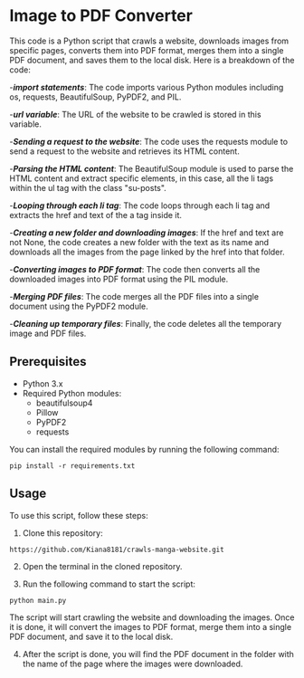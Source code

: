# Image to PDF Converter

 This code is a Python script that crawls a website, downloads images from specific pages, converts them into PDF format, merges them into a single PDF document, and saves them to the local disk. Here is a breakdown of the code:

-***import statements***: The code imports various Python modules including os, requests, BeautifulSoup, PyPDF2, and PIL.

-***url variable***: The URL of the website to be crawled is stored in this variable.

-***Sending a request to the website***: The code uses the requests module to send a request to the website and retrieves its HTML content.

-***Parsing the HTML content***: The BeautifulSoup module is used to parse the HTML content and extract specific elements, in this case, all the li tags within the ul tag with the class "su-posts".

-***Looping through each li tag***: The code loops through each li tag and extracts the href and text of the a tag inside it.

-***Creating a new folder and downloading images***: If the href and text are not None, the code creates a new folder with the text as its name and downloads all the images from the page linked by the href into that folder.

-***Converting images to PDF format***: The code then converts all the downloaded images into PDF format using the PIL module.

-***Merging PDF files***: The code merges all the PDF files into a single document using the PyPDF2 module.

-***Cleaning up temporary files***: Finally, the code deletes all the temporary image and PDF files.

## Prerequisites

- Python 3.x
- Required Python modules:
  - beautifulsoup4
  - Pillow
  - PyPDF2
  - requests

You can install the required modules by running the following command:

`pip install -r requirements.txt`


## Usage

To use this script, follow these steps:

1. Clone this repository:

 `https://github.com/Kiana8181/crawls-manga-website.git`

2. Open the terminal in the cloned repository.

3. Run the following command to start the script:

 `python main.py`


The script will start crawling the website and downloading the images. Once it is done, it will convert the images to PDF format, merge them into a single PDF document, and save it to the local disk.

4. After the script is done, you will find the PDF document in the folder with the name of the page where the images were downloaded.



